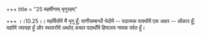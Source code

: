+++
title = "25 महर्षीणाम् भृगुरहम्"

+++
।।10.25।। महर्षियोंमें मैं भृगु हूँ; वाणीसम्बन्धी भेदोंमें -- पदात्मक
वाक्योंमें एक अक्षर -- ओंकार हूँ; यज्ञोंमें जपयज्ञ हूँ और स्थावरोंमें
अर्थात् अचल पदार्थोंमें हिमालय नामक पर्वत हूँ।
